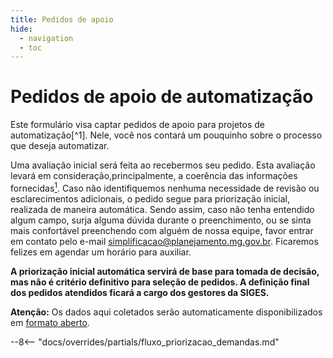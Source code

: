 ```yaml
---
title: Pedidos de apoio
hide:
  - navigation
  - toc
---
```


# Pedidos de apoio de automatização

Este formulário visa captar pedidos de apoio para projetos de automatização[^1].
Nele, você nos contará um pouquinho sobre o processo que deseja automatizar.

Uma avaliação inicial será feita ao recebermos seu pedido.
Esta avaliação levará em consideração,principalmente, a coerência das informações fornecidas[^2].
Caso não identifiquemos nenhuma necessidade de revisão ou esclarecimentos adicionais, o pedido segue para priorização inicial, realizada de maneira automática.
Sendo assim, caso não tenha entendido algum campo, surja alguma dúvida durante o preenchimento, ou se sinta mais confortável preenchendo com alguém de nossa equipe, favor entrar em contato pelo e-mail [simplificacao@planejamento.mg.gov.br](mailto:simplificacao@planejamento.mg.gov.br).
Ficaremos felizes em agendar um horário para auxiliar.

**A priorização inicial automática servirá de base para tomada de decisão, mas não é critério definitivo para seleção de pedidos.
A definição final dos pedidos atendidos ficará a cargo dos gestores da SIGES.**

**Atenção:** Os dados aqui coletados serão automaticamente disponibilizados em [formato aberto](https://dados.mg.gov.br/dataset/automatiza-mg).

--8<-- "docs/overrides/partials/fluxo_priorizacao_demandas.md"

<iframe data-tally-src="https://tally.so/embed/mYW6Jv?alignLeft=1&hideTitle=1&transparentBackground=1&dynamicHeight=1" loading="lazy" width="100%" height="4068" frameborder="0" marginheight="0" marginwidth="0"></iframe><script>var d=document,w="https://tally.so/widgets/embed.js",v=function(){"undefined"!=typeof Tally?Tally.loadEmbeds():d.querySelectorAll("iframe[data-tally-src]:not([src])").forEach((function(e){e.src=e.dataset.tallySrc}))};if("undefined"!=typeof Tally)v();else if(d.querySelector('script[src="'+w+'"]')==null){var s=d.createElement("script");s.src=w,s.onload=v,s.onerror=v,d.body.appendChild(s);}</script>

--8<-- "docs/overrides/partials/prazo_definitivo_resposta_pedido_apoio.md"

[^2]: **Pedidos coerentes serão avaliados em menor tempo**, visto que não exigirão contato com o demandante para maiores exclarecimentos. Neste sentido, pedimos um cuidado especial com os campos "Quantas vezes o processo é executado na periodicidade informada?" (caso a resposta do campo "Qual a periodicidade com a qual o processo é realizado?" for diferente de "Único e/ou passivo"), "Quantos minutos são gastos para executar o processo uma vez?" e "Qual o montante estimado (R$) de aumento da arrecadação na periodicidade informada?" (caso a resposta do campo "O processo automatizado terá impacto na arrecadação do Estado na periodicidade informada?" for diferente de "Não").
